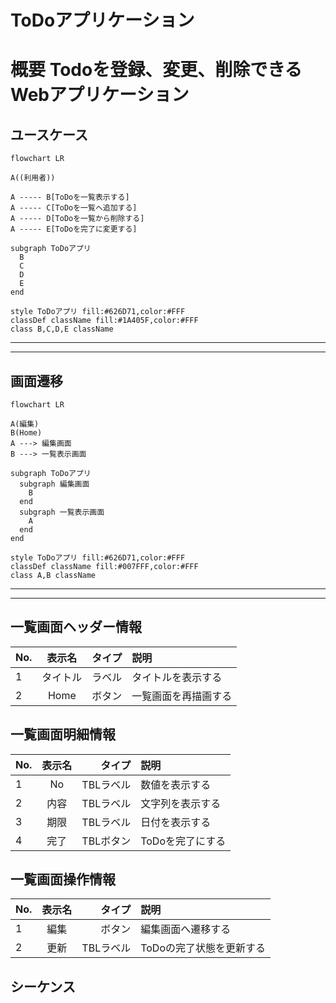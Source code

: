 # ToDoアプリケーション 

# 概要 Todoを登録、変更、削除できるWebアプリケーション

## ユースケース

```mermaid
flowchart LR

A((利用者))

A ----- B[ToDoを一覧表示する]
A ----- C[ToDoを一覧へ追加する]
A ----- D[ToDoを一覧から削除する]
A ----- E[ToDoを完了に変更する]

subgraph ToDoアプリ
  B
  C
  D
  E
end

style ToDoアプリ fill:#626D71,color:#FFF
classDef className fill:#1A405F,color:#FFF
class B,C,D,E className
```

---
---

## 画面遷移
```mermaid
flowchart LR

A(編集)
B(Home)
A ---> 編集画面
B ---> 一覧表示画面

subgraph ToDoアプリ
  subgraph 編集画面
    B
  end
  subgraph 一覧表示画面
    A
  end
end

style ToDoアプリ fill:#626D71,color:#FFF
classDef className fill:#007FFF,color:#FFF
class A,B className
```

---
---

## 一覧画面ヘッダー情報
| No.  | 表示名     | タイプ     | 説明                        |
| :--- | :-------: | ---------: | :-------------------------- |
| 1    |  タイトル  | ラベル     | タイトルを表示する            |
| 2    |   Home    | ボタン     |  一覧画面を再描画する         |


## 一覧画面明細情報
| No.  | 表示名     | タイプ     | 説明                        |
| :--- | :-------: | ---------: | :-------------------------- |
| 1    |  No       | TBLラベル  | 数値を表示する                |
| 2    |   内容    | TBLラベル   | 文字列を表示する             |
| 3    |   期限    | TBLラベル   | 日付を表示する               |
| 4    |   完了    | TBLボタン   | ToDoを完了にする             |


## 一覧画面操作情報
| No.  | 表示名     | タイプ     | 説明                        |
| :--- | :-------: | ---------: | :-------------------------- |
| 1    |   編集     | ボタン     | 編集画面へ遷移する           |
| 2    |   更新    | TBLラベル   | ToDoの完了状態を更新する     |


## シーケンス